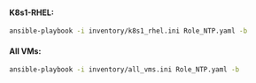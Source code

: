 #### K8s1-RHEL:
```bash
ansible-playbook -i inventory/k8s1_rhel.ini Role_NTP.yaml -b
```

#### All VMs:
```bash
ansible-playbook -i inventory/all_vms.ini Role_NTP.yaml -b
```